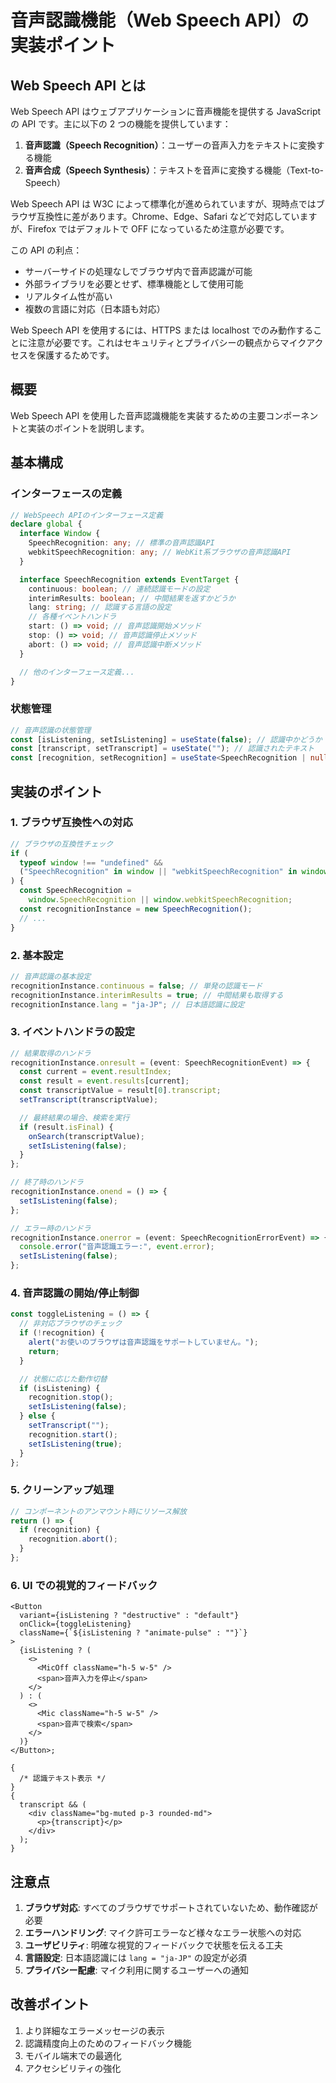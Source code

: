 # 音声認識機能（Web Speech API）の実装ポイント

## Web Speech API とは

Web Speech API はウェブアプリケーションに音声機能を提供する JavaScript の API です。主に以下の 2 つの機能を提供しています：

1. **音声認識（Speech Recognition）**：ユーザーの音声入力をテキストに変換する機能
2. **音声合成（Speech Synthesis）**：テキストを音声に変換する機能（Text-to-Speech）

Web Speech API は W3C によって標準化が進められていますが、現時点ではブラウザ互換性に差があります。Chrome、Edge、Safari などで対応していますが、Firefox ではデフォルトで OFF になっているため注意が必要です。

この API の利点：

- サーバーサイドの処理なしでブラウザ内で音声認識が可能
- 外部ライブラリを必要とせず、標準機能として使用可能
- リアルタイム性が高い
- 複数の言語に対応（日本語も対応）

Web Speech API を使用するには、HTTPS または localhost でのみ動作することに注意が必要です。これはセキュリティとプライバシーの観点からマイクアクセスを保護するためです。

## 概要

Web Speech API を使用した音声認識機能を実装するための主要コンポーネントと実装のポイントを説明します。

## 基本構成

### インターフェースの定義

```typescript
// WebSpeech APIのインターフェース定義
declare global {
  interface Window {
    SpeechRecognition: any; // 標準の音声認識API
    webkitSpeechRecognition: any; // WebKit系ブラウザの音声認識API
  }

  interface SpeechRecognition extends EventTarget {
    continuous: boolean; // 連続認識モードの設定
    interimResults: boolean; // 中間結果を返すかどうか
    lang: string; // 認識する言語の設定
    // 各種イベントハンドラ
    start: () => void; // 音声認識開始メソッド
    stop: () => void; // 音声認識停止メソッド
    abort: () => void; // 音声認識中断メソッド
  }

  // 他のインターフェース定義...
}
```

### 状態管理

```typescript
// 音声認識の状態管理
const [isListening, setIsListening] = useState(false); // 認識中かどうか
const [transcript, setTranscript] = useState(""); // 認識されたテキスト
const [recognition, setRecognition] = useState<SpeechRecognition | null>(null); // 認識インスタンス
```

## 実装のポイント

### 1. ブラウザ互換性への対応

```typescript
// ブラウザの互換性チェック
if (
  typeof window !== "undefined" &&
  ("SpeechRecognition" in window || "webkitSpeechRecognition" in window)
) {
  const SpeechRecognition =
    window.SpeechRecognition || window.webkitSpeechRecognition;
  const recognitionInstance = new SpeechRecognition();
  // ...
}
```

### 2. 基本設定

```typescript
// 音声認識の基本設定
recognitionInstance.continuous = false; // 単発の認識モード
recognitionInstance.interimResults = true; // 中間結果も取得する
recognitionInstance.lang = "ja-JP"; // 日本語認識に設定
```

### 3. イベントハンドラの設定

```typescript
// 結果取得のハンドラ
recognitionInstance.onresult = (event: SpeechRecognitionEvent) => {
  const current = event.resultIndex;
  const result = event.results[current];
  const transcriptValue = result[0].transcript;
  setTranscript(transcriptValue);

  // 最終結果の場合、検索を実行
  if (result.isFinal) {
    onSearch(transcriptValue);
    setIsListening(false);
  }
};

// 終了時のハンドラ
recognitionInstance.onend = () => {
  setIsListening(false);
};

// エラー時のハンドラ
recognitionInstance.onerror = (event: SpeechRecognitionErrorEvent) => {
  console.error("音声認識エラー:", event.error);
  setIsListening(false);
};
```

### 4. 音声認識の開始/停止制御

```typescript
const toggleListening = () => {
  // 非対応ブラウザのチェック
  if (!recognition) {
    alert("お使いのブラウザは音声認識をサポートしていません。");
    return;
  }

  // 状態に応じた動作切替
  if (isListening) {
    recognition.stop();
    setIsListening(false);
  } else {
    setTranscript("");
    recognition.start();
    setIsListening(true);
  }
};
```

### 5. クリーンアップ処理

```typescript
// コンポーネントのアンマウント時にリソース解放
return () => {
  if (recognition) {
    recognition.abort();
  }
};
```

### 6. UI での視覚的フィードバック

```tsx
<Button
  variant={isListening ? "destructive" : "default"}
  onClick={toggleListening}
  className={`${isListening ? "animate-pulse" : ""}`}
>
  {isListening ? (
    <>
      <MicOff className="h-5 w-5" />
      <span>音声入力を停止</span>
    </>
  ) : (
    <>
      <Mic className="h-5 w-5" />
      <span>音声で検索</span>
    </>
  )}
</Button>;

{
  /* 認識テキスト表示 */
}
{
  transcript && (
    <div className="bg-muted p-3 rounded-md">
      <p>{transcript}</p>
    </div>
  );
}
```

## 注意点

1. **ブラウザ対応**: すべてのブラウザでサポートされていないため、動作確認が必要
2. **エラーハンドリング**: マイク許可エラーなど様々なエラー状態への対応
3. **ユーザビリティ**: 明確な視覚的フィードバックで状態を伝える工夫
4. **言語設定**: 日本語認識には `lang = "ja-JP"` の設定が必須
5. **プライバシー配慮**: マイク利用に関するユーザーへの通知

## 改善ポイント

1. より詳細なエラーメッセージの表示
2. 認識精度向上のためのフィードバック機能
3. モバイル端末での最適化
4. アクセシビリティの強化
